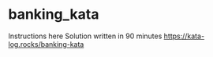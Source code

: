 # banking_kata
Instructions here
Solution written in 90 minutes
https://kata-log.rocks/banking-kata
